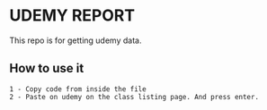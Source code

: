 # UDEMY REPORT

This repo is for getting udemy data.


## How to use it

```
1 - Copy code from inside the file
2 - Paste on udemy on the class listing page. And press enter.
```
